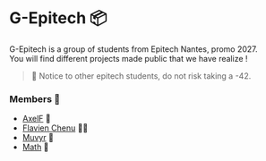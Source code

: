 # G-Epitech 📦

G-Epitech is a group of students from Epitech Nantes, promo 2027.\
You will find different projects made public that we have realize !

> 🚷 Notice to other epitech students, do not risk taking a -42.

### Members 👥 
- [AxelF](https://github.com/AxelF44) 🐻
- [Flavien Chenu](https://github.com/flavien-chenu) 🐻‍❄️
- [Muvyr](https://github.com/Muvyr) 🐝
- [Math](https://github.com/TekMath) 🐨